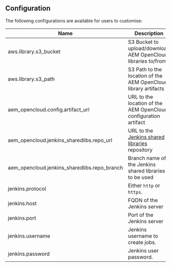 Configuration
-------------

The following configurations are available for users to customise:

| Name | Description | Required? | Default |
|------|-------------|-----------|---------|
| aws.library.s3_bucket | S3 Bucket to upload/download AEM OpenCloud libraries to/from | Mandatory | |
| aws.library.s3_path | S3 Path to the location of the AEM OpenCloud library artifacts | Optional | `library` |
| aem_opencloud.config.artifact_url | URL to the location of the AEM OpenCloud configuration artifact | Optional | |
| aem_opencloud.jenkins_sharedlibs.repo_url | URL to the [Jenkins shared libraries](https://jenkins.io/doc/book/pipeline/shared-libraries/) repository | Mandatory | |
| aem_opencloud.jenkins_sharedlibs.repo_branch | Branch name of the Jenkins shared libraries to be used | Optional | `master` |
| jenkins.protocol | Either `http` or `https`. | Optional | `http` |
| jenkins.host | FQDN of the Jenkins server | Optional | `localhost` |
| jenkins.port | Port of the Jenkins server | Optional | `8080` |
| jenkins.username | Jenkins username to create jobs. | Mandatory | |
| jenkins.password | Jenkins user password. | Mandatory | |
